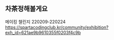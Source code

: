 ## 차茶정해볼게요

메이킹 챌린지
220209-220224
https://spartacodingclub.kr/community/exhibition?exh_id=621ae9b9610355f0203f4c9b

